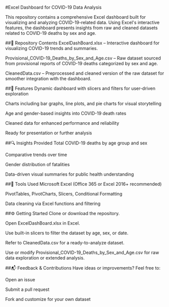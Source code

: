 #Excel Dashboard for COVID-19 Data Analysis

This repository contains a comprehensive Excel dashboard built for visualizing and analyzing COVID-19-related data. Using Excel's interactive features, the dashboard presents insights from raw and cleaned datasets related to COVID-19 deaths by sex and age.

##📁 Repository Contents
ExcelDashBoard.xlsx – Interactive dashboard for visualizing COVID-19 trends and summaries.

Provisional_COVID-19_Deaths_by_Sex_and_Age.csv – Raw dataset sourced from provisional reports of COVID-19 deaths categorized by sex and age.

CleanedData.csv – Preprocessed and cleaned version of the raw dataset for smoother integration with the dashboard.

##🚀 Features
Dynamic dashboard with slicers and filters for user-driven exploration

Charts including bar graphs, line plots, and pie charts for visual storytelling

Age and gender-based insights into COVID-19 death rates

Cleaned data for enhanced performance and reliability

Ready for presentation or further analysis

##🔍 Insights Provided
Total COVID-19 deaths by age group and sex

Comparative trends over time

Gender distribution of fatalities

Data-driven visual summaries for public health understanding

##🧰 Tools Used
Microsoft Excel (Office 365 or Excel 2016+ recommended)

PivotTables, PivotCharts, Slicers, Conditional Formatting

Data cleaning via Excel functions and filtering

##⚙️ Getting Started
Clone or download the repository.

Open ExcelDashBoard.xlsx in Excel.

Use built-in slicers to filter the dataset by age, sex, or date.

Refer to CleanedData.csv for a ready-to-analyze dataset.

Use or modify Provisional_COVID-19_Deaths_by_Sex_and_Age.csv for raw data exploration or extended analysis.

##📬 Feedback & Contributions
Have ideas or improvements? Feel free to:

Open an issue

Submit a pull request

Fork and customize for your own dataset


